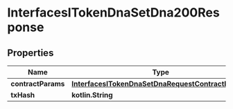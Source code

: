 
# InterfacesITokenDnaSetDna200Response

## Properties
Name | Type | Description | Notes
------------ | ------------- | ------------- | -------------
**contractParams** | [**InterfacesITokenDnaSetDnaRequestContractParams**](InterfacesITokenDnaSetDnaRequestContractParams.md) |  | 
**txHash** | **kotlin.String** |  | 



